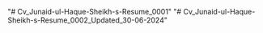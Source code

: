 "# Cv_Junaid-ul-Haque-Sheikh-s-Resume_0001" 
"# Cv_Junaid-ul-Haque-Sheikh-s-Resume_0002_Updated_30-06-2024" 
